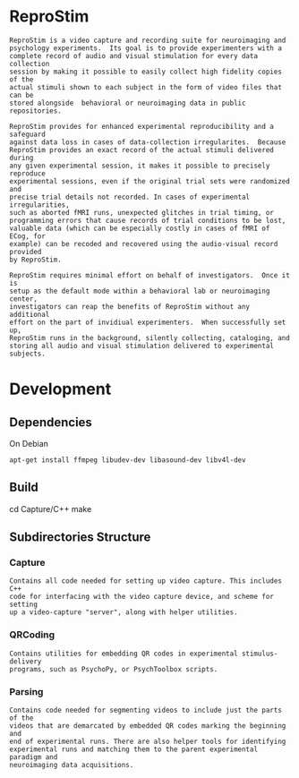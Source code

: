 # ReproStim

    ReproStim is a video capture and recording suite for neuroimaging and
    psychology experiments.  Its goal is to provide experimenters with a
    complete record of audio and visual stimulation for every data collection
    session by making it possible to easily collect high fidelity copies of the
    actual stimuli shown to each subject in the form of video files that can be
    stored alongside  behavioral or neuroimaging data in public repositories. 

    ReproStim provides for enhanced experimental reproducibility and a safeguard
    against data loss in cases of data-collection irregularites.  Because
    ReproStim provides an exact record of the actual stimuli delivered during
    any given experimental session, it makes it possible to precisely reproduce
    experimental sessions, even if the original trial sets were randomized and
    precise trial details not recorded. In cases of experimental irregularities,
    such as aborted fMRI runs, unexpected glitches in trial timing, or
    programming errors that cause records of trial conditions to be lost,
    valuable data (which can be especially costly in cases of fMRI of ECog, for
    example) can be recoded and recovered using the audio-visual record provided
    by ReproStim.   

    ReproStim requires minimal effort on behalf of investigators.  Once it is
    setup as the default mode within a behavioral lab or neuroimaging center,
    investigators can reap the benefits of ReproStim without any additional
    effort on the part of invidiual experimenters.  When successfully set up,
    ReproStim runs in the background, silently collecting, cataloging, and
    storing all audio and visual stimulation delivered to experimental subjects. 

# Development

## Dependencies

On Debian

    apt-get install ffmpeg libudev-dev libasound-dev libv4l-dev

## Build

   cd Capture/C++
   make

## Subdirectories Structure

### Capture

    Contains all code needed for setting up video capture. This includes C++
    code for interfacing with the video capture device, and scheme for setting
    up a video-capture "server", along with helper utilities.

### QRCoding

    Contains utilities for embedding QR codes in experimental stimulus-delivery
    programs, such as PsychoPy, or PsychToolbox scripts.

### Parsing

    Contains code needed for segmenting videos to include just the parts of the
    videos that are demarcated by embedded QR codes marking the beginning and
    end of experimental runs. There are also helper tools for identifying
    experimental runs and matching them to the parent experimental paradigm and
    neuroimaging data acquisitions. 
